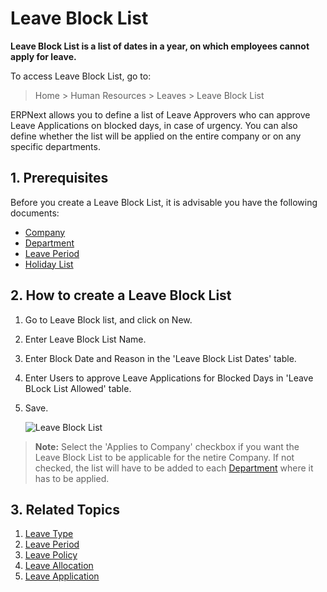 # Leave Block List

**Leave Block List is a list of dates in a year, on which employees cannot apply for leave.**

 To access Leave Block List, go to:

> Home > Human Resources > Leaves > Leave Block List 

ERPNext allows you to define a list of Leave Approvers who can approve Leave Applications on blocked days, in case of urgency. You can also define whether the list will be applied on the entire company or on any specific departments.

## 1. Prerequisites

Before you create a Leave Block List, it is advisable you have the following documents:

* [Company](/docs/user/manual/en/setting-up/company-setup)
* [Department](/docs/user/manual/en/human-resources/department)
* [Leave Period](/docs/user/manual/en/human-resources/leave-period)
* [Holiday List](/docs/user/manual/en/human-resources/holiday-list)


## 2. How to create a Leave Block List

1. Go to Leave Block list, and click on New.
1. Enter Leave Block List Name.
1. Enter Block Date and Reason in the 'Leave Block List Dates' table.
1. Enter Users to approve Leave Applications for Blocked Days in 'Leave BLock List Allowed' table.
1. Save.


	<img class="screenshot" alt="Leave Block List"
	src="{{docs_base_url}}/assets/img/human-resources/leave-block-list.png">

> **Note:** Select the 'Applies to Company' checkbox if you want the Leave Block List to be applicable for the netire Company. If not checked, the list will have to be added to each [Department](/docs/user/manual/en/human-resources/department) where it has to be applied.


## 3. Related Topics

1. [Leave Type](/docs/user/manual/en/human-resources/leave-type)
1. [Leave Period](/docs/user/manual/en/human-resources/leave-period)
1. [Leave Policy](/docs/user/manual/en/human-resources/leave-policy)
1. [Leave Allocation](/docs/user/manual/en/human-resources/leave-allocation)
1. [Leave Application](/docs/user/manual/en/human-resources/leave-application)

